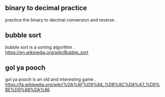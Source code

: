 ## binary to decimal practice
practice the binary to decimal conversion and reverse .

## bubble sort
bubble sort is a sorting algorithm . <br> https://en.wikipedia.org/wiki/Bubble_sort

## gol ya pooch 
gol ya pooch is an old and interesting game . <br> https://fa.wikipedia.org/wiki/%DA%AF%D9%84_%DB%8C%D8%A7_%D9%BE%D9%88%DA%86
